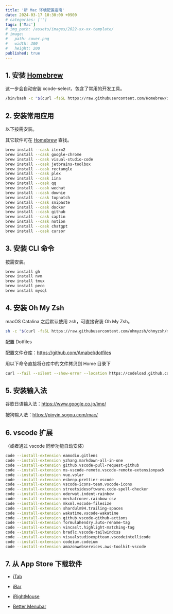 ```yaml
---
title: '新 Mac 环境配置指南'
date: 2024-03-17 10:30:00 +0900
# categories: ['']
tags: ['Mac']
# img_path: /assets/images/2022-xx-xx-template/
# image:
#   path: cover.png
#   width: 300
#   height: 200
published: true
---
```


## 1. 安装 [Homebrew](https://brew.sh/)

这一步会自动安装 xcode-select，包含了常用的开发工具。

```sh
/bin/bash -c "$(curl -fsSL https://raw.githubusercontent.com/Homebrew/install/HEAD/install.sh)"
```

## 2. 安装常用应用

以下按需安装。

其它软件可在 [Homebrew](https://brew.sh/) 查找。

```sh
brew install --cask iterm2
brew install --cask google-chrome
brew install --cask visual-studio-code
brew install --cask jetbrains-toolbox
brew install --cask rectangle
brew install --cask plex
brew install --cask iina
brew install --cask qq
brew install --cask wechat
brew install --cask downie
brew install --cask topnotch
brew install --cask snipaste
brew install --cask docker
brew install --cask github
brew install --cask captin
brew install --cask notion
brew install --cask chatgpt
brew install --cask cursor
```

## 3. 安装 CLI 命令

按需安装。

```sh
brew install gh
brew install nvm
brew install tmux
brew install peco
brew install mysql
```

## 4. 安装 Oh My Zsh

macOS Catalina 之后默认使用 zsh，可直接安装 Oh My Zsh。

```sh
sh -c "$(curl -fsSL https://raw.githubusercontent.com/ohmyzsh/ohmyzsh/master/tools/install.sh)"
```

配置 Dotfiles

配置文件仓库：https://github.com/Amabel/dotfiles

用以下命令直接将仓库中的文件拷贝到 Home 目录下

```sh
curl --fail --silent --show-error --location https://codeload.github.com/Amabel/dotfiles/tar.gz/master | tar -x -C ~ --strip-components=1
```

## 5. 安装输入法

谷歌日语输入法：https://www.google.co.jp/ime/

搜狗输入法：https://pinyin.sogou.com/mac/

## 6. vscode 扩展

（或者通过 vscode 同步功能自动安装）

```sh
code --install-extension eamodio.gitlens
code --install-extension yzhang.markdown-all-in-one
code --install-extension github.vscode-pull-request-github
code --install-extension ms-vscode-remote.vscode-remote-extensionpack
code --install-extension vue.volar
code --install-extension esbenp.prettier-vscode
code --install-extension vscode-icons-team.vscode-icons
code --install-extension streetsidesoftware.code-spell-checker
code --install-extension oderwat.indent-rainbow
code --install-extension mechatroner.rainbow-csv
code --install-extension mkxml.vscode-filesize
code --install-extension shardulm94.trailing-spaces
code --install-extension wakatime.vscode-wakatime
code --install-extension github.vscode-github-actions
code --install-extension formulahendry.auto-rename-tag
code --install-extension vincaslt.highlight-matching-tag
code --install-extension bradlc.vscode-tailwindcss
code --install-extension visualstudioexptteam.vscodeintellicode
code --install-extension codeium.codeium
code --install-extension amazonwebservices.aws-toolkit-vscode
```

## 7. 从 App Store 下载软件

- [iTab](https://apps.apple.com/cn/app/itab-show-switch-window/id6469623497?l=en-GB&mt=12)

- [iBar](https://apps.apple.com/cn/app/ibar-menubar-icon-control-tool/id6443843900?l=en-GB&mt=12)

- [iRightMouse](https://apps.apple.com/cn/app/irightmouse/id1497428978?l=en-GB&mt=12)

- [Better Menubar](https://apps.apple.com/cn/app/state-cpu-fan-memory-tem/id1472818562?l=en-GB&mt=12)
